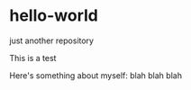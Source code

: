 # hello-world
just another repository

This is a test

Here's something about myself:
blah blah blah
